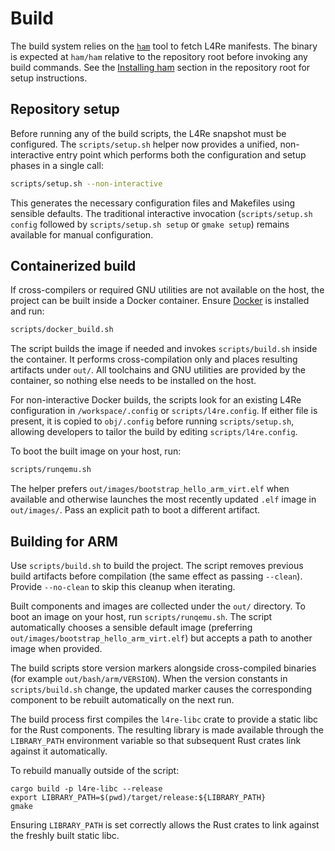 # Build

The build system relies on the [`ham`](https://github.com/kernkonzept/ham)
tool to fetch L4Re manifests. The binary is expected at `ham/ham` relative to
the repository root before invoking any build commands. See the [Installing
ham](../README.md#installing-ham) section in the repository root for setup
instructions.

## Repository setup

Before running any of the build scripts, the L4Re snapshot must be configured.
The `scripts/setup.sh` helper now provides a unified, non-interactive entry point which
performs both the configuration and setup phases in a single call:

```bash
scripts/setup.sh --non-interactive
```

This generates the necessary configuration files and Makefiles using sensible
defaults. The traditional interactive invocation (`scripts/setup.sh config` followed by
`scripts/setup.sh setup` or `gmake setup`) remains available for manual configuration.

## Containerized build

If cross-compilers or required GNU utilities are not available on the host,
the project can be built inside a Docker container. Ensure
[Docker](https://www.docker.com/) is installed and run:

```bash
scripts/docker_build.sh
```

The script builds the image if needed and invokes `scripts/build.sh` inside the
container. It performs cross-compilation only and places resulting artifacts
under `out/`. All toolchains and GNU utilities are provided by the container,
so nothing else needs to be installed on the host.

For non-interactive Docker builds, the scripts look for an existing L4Re
configuration in `/workspace/.config` or `scripts/l4re.config`. If either file
is present, it is copied to `obj/.config` before running `scripts/setup.sh`,
allowing developers to tailor the build by editing `scripts/l4re.config`.

To boot the built image on your host, run:

```bash
scripts/runqemu.sh
```

The helper prefers `out/images/bootstrap_hello_arm_virt.elf` when available and
otherwise launches the most recently updated `.elf` image in `out/images/`. Pass
an explicit path to boot a different artifact.

## Building for ARM

Use `scripts/build.sh` to build the project. The script removes previous build
artifacts before compilation (the same effect as passing `--clean`). Provide
`--no-clean` to skip this cleanup when iterating.

Built components and images are collected under the `out/` directory. To boot
an image on your host, run `scripts/runqemu.sh`. The script automatically
chooses a sensible default image (preferring
`out/images/bootstrap_hello_arm_virt.elf`) but accepts a path to another image
when provided.

The build scripts store version markers alongside cross-compiled binaries (for
example `out/bash/arm/VERSION`). When the version constants in `scripts/build.sh`
change, the updated marker causes the corresponding component to be rebuilt
automatically on the next run.

The build process first compiles the `l4re-libc` crate to provide a static
libc for the Rust components. The resulting library is made available through
the `LIBRARY_PATH` environment variable so that subsequent Rust crates link
against it automatically.

To rebuild manually outside of the script:

```
cargo build -p l4re-libc --release
export LIBRARY_PATH=$(pwd)/target/release:${LIBRARY_PATH}
gmake
```

Ensuring `LIBRARY_PATH` is set correctly allows the Rust crates to link against
the freshly built static libc.

